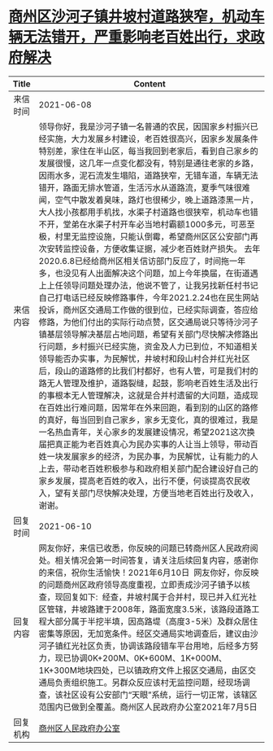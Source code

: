 # <a href="http://www.shangluo.gov.cn/zmhd/ldxxxx.jsp?urltype=leadermail.LeaderMailContentUrl&wbtreeid=1112&leadermailid=7357">商州区沙河子镇井坡村道路狭窄，机动车辆无法错开，严重影响老百姓出行，求政府解决</a>
|Title|Content|
|:---:|---|
|来信时间|2021-06-08|
|来信内容|领导你好，我是沙河子镇一名普通的农民，因国家乡村振兴已经实施，大力发展乡村建设，老百姓很高兴，因家乡发展条件特别差，家住在半山区，每当我回到老家后，看到自己家乡的发展很慢，这几年一点变化都没有，特别是通往老家的乡路，因雨水多，泥石流发生塌陷，道路狭窄，无错车道，车辆无法错开，路面无排水管道，生活污水从道路流，夏季气味很难闻，空气中散发着臭味，路灯也很稀少，晚上道路漆黑一片，大人找小孩都用手机找，水渠子村道路也很狭窄，机动车也错不开，堂弟在水渠子村开车必当地村霸额1000多元，可恶至极，村里无监控设施，只能认倒霉，希望商州区区公安部门再次安转监控设备，方便收集证据，减少老百姓财产损失。 去年2020.6.8已经给商州区相关信访部门反应了，时间拖一年多，也没见有人出面解决这个问题，加上今年换届，在街道遇上上任领导问题处理办法，他说不管了，让我另找新任村书记自己打电话已经反映修路事件，今年2021.2.24也在民生网站投诉，商州区交通局工作做的很到位，已经实际调查，答应给修路，为他们付出的实际行动点赞，区交通局说只等待沙河子镇基层领导解决基层占地问题，希望有关部门尽快解决修路出行问题，乡村振兴已经实施，资金及人力已到位，不知道相关领导能否办实事，为民解忧，井坡村和段山村合并红光社区后，段山的道路修的比我们村都好，也有人管，可是我们村的路无人管理及维护，道路裂缝，起鼓，影响老百姓生活及出行的事根本无人管理解决，这就是合并村遗留的大问题，造成现在百姓出行难问题，因常年在外来回跑，看到别的山区的路修的真好，每当回到自己家乡，家乡无变化，真的很难过，我是一名热血青年，关心家乡的发展建设情况，希望2021这次换届把真正能为老百姓真心为民办实事的人让当上领导，带动百姓一块发展家乡的经济，为民办事，为民解忧，让有能力的人上去，带动老百姓积极参与和政府相关部门配合建设好自己的家乡发展，提高老百姓的收入，出行不便，何谈提高农民收入，望有关部门尽快解决处理，方便当地老百姓出行及收入，谢谢。|
|回复时间|2021-06-10|
|回复内容|网友你好，来信已收悉，你反映的问题已转商州区人民政府阅处。相关情况会第一时间答复，请关注后续回复内容，感谢你的来信，祝你生活愉快！2021年6月10日  网友你好，你反映的问题商州区政府领导高度重视，立即责成沙河子镇予以核查，现回复如下:  经查，井坡村属于合并村，现已并入红光社区管辖，井坡路建于2008年，路面宽度3.5米，该路段道路工程大部分属于半挖半填，因高路堤（高度3-5米）及群众居住密集等原因，无加宽条件。经区交通局实地调查后，建议由沙河子镇红光社区负责，协调该路段错车平台用地，后经多方努力，现已协调0K+200M、0K+600M、1K+000M、1K+300M地块四处，已以镇政府文件上报区交通局，由区交通局负责组织施工。另群众反应该村无监控问题，经现场调查，该社区设有公安部门“天眼”系统，运行一切正常，该辖区范围内已做到全覆盖。商州区人民政府办公室2021年7月5日|
|回复机构|<a href="../../categories/agencies/商州区人民政府办公室.md">商州区人民政府办公室</a>|
